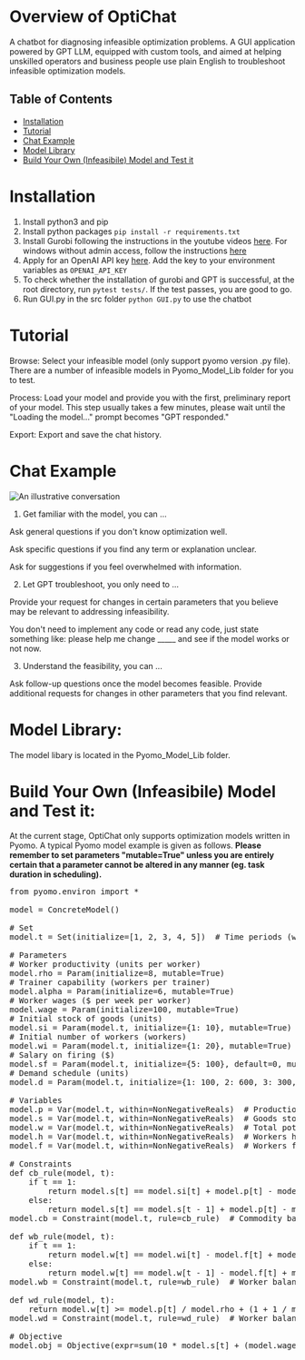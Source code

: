 # Overview of OptiChat
A chatbot for diagnosing infeasible optimization problems. A GUI application powered by GPT LLM, equipped with custom tools, and aimed at helping unskilled operators and business people use plain English to troubleshoot infeasible optimization models.

## Table of Contents
- [Installation](#installation)
- [Tutorial](#tutorial)
- [Chat Example](#chat-example)
- [Model Library](#model-library)
- [Build Your Own (Infeasibile) Model and Test it](#build-your-own-model-and-test-it)


# Installation
<a name="installation"></a>
1. Install python3 and pip
2. Install python packages ```pip install -r requirements.txt```
3. Install Gurobi following the instructions in the youtube videos  [here](https://support.gurobi.com/hc/en-us/articles/4534161999889). For windows without admin access, follow the instructions
[here](https://support.gurobi.com/hc/en-us/articles/360060996432-How-do-I-install-Gurobi-on-Windows-without-administrator-credentials-)
4. Apply for an OpenAI API key [here](https://platform.openai.com/). Add the key to your environment variables as ```OPENAI_API_KEY```
5. To check whether the installation of gurobi and GPT is successful, at the root directory, run ```pytest tests/```. If the test passes, you are good to go. 
6. Run GUI.py in the src folder ```python GUI.py``` to use the chatbot

# Tutorial
<a name="tutorial"></a>
Browse: Select your infeasible model (only support pyomo version .py file). There are a number of infeasible models in Pyomo_Model_Lib folder for you to test. 

Process: Load your model and provide you with the first, preliminary report of your model. This step usually takes a few minutes, please wait until the "Loading the model..." prompt becomes "GPT responded."

Export: Export and save the chat history.


# Chat Example
<a name="chat-example"></a>
![An illustrative conversation](https://github.com/li-group/OptiChat/blob/main/images/Chatbot_eg.png)

1. Get familiar with the model, you can ...

Ask general questions if you don't know optimization well.

Ask specific questions if you find any term or explanation unclear.

Ask for suggestions if you feel overwhelmed with information.


2. Let GPT troubleshoot, you only need to ...

Provide your request for changes in certain parameters that you believe may be relevant to addressing infeasibility.

You don't need to implement any code or read any code, just state something like: please help me change _____ and see if the model works or not now.


3. Understand the feasibility, you can ...

Ask follow-up questions once the model becomes feasible.
Provide additional requests for changes in other parameters that you find relevant.

# Model Library:
<a name="model-library"></a>
The model libary is located in the Pyomo_Model_Lib folder.

# Build Your Own (Infeasibile) Model and Test it:
<a name="build-your-own-model-and-test-it"></a>
At the current stage, OptiChat only supports optimization models written in Pyomo. A typical Pyomo model example is given as follows. 
**Please remember to set parameters "mutable=True" unless you are entirely certain that a parameter cannot be altered in any manner (eg. task duration in scheduling).**
<pre>
from pyomo.environ import *

model = ConcreteModel()

# Set
model.t = Set(initialize=[1, 2, 3, 4, 5])  # Time periods (weeks)

# Parameters
# Worker productivity (units per worker)
model.rho = Param(initialize=8, mutable=True)
# Trainer capability (workers per trainer)
model.alpha = Param(initialize=6, mutable=True)
# Worker wages ($ per week per worker)
model.wage = Param(initialize=100, mutable=True)
# Initial stock of goods (units)
model.si = Param(model.t, initialize={1: 10}, mutable=True)  
# Initial number of workers (workers)
model.wi = Param(model.t, initialize={1: 20}, mutable=True)  
# Salary on firing ($)
model.sf = Param(model.t, initialize={5: 100}, default=0, mutable=True)  
# Demand schedule (units)
model.d = Param(model.t, initialize={1: 100, 2: 600, 3: 300, 4: 400, 5: 200}, mutable=True)  

# Variables
model.p = Var(model.t, within=NonNegativeReals)  # Production level in period t (units)
model.s = Var(model.t, within=NonNegativeReals)  # Goods stored in period t (units)
model.w = Var(model.t, within=NonNegativeReals)  # Total potential productive workers (workers)
model.h = Var(model.t, within=NonNegativeReals)  # Workers hired (workers)
model.f = Var(model.t, within=NonNegativeReals)  # Workers fired (workers)

# Constraints
def cb_rule(model, t):
    if t == 1:
        return model.s[t] == model.si[t] + model.p[t] - model.d[t]
    else:
        return model.s[t] == model.s[t - 1] + model.p[t] - model.d[t]
model.cb = Constraint(model.t, rule=cb_rule)  # Commodity balance constraint

def wb_rule(model, t):
    if t == 1:
        return model.w[t] == model.wi[t] - model.f[t] + model.h[t]
    else:
        return model.w[t] == model.w[t - 1] - model.f[t] + model.h[t]
model.wb = Constraint(model.t, rule=wb_rule)  # Worker balance - between periods constraint

def wd_rule(model, t):
    return model.w[t] >= model.p[t] / model.rho + (1 + 1 / model.alpha) * model.h[t]
model.wd = Constraint(model.t, rule=wd_rule)  # Worker balance - job differentiation constraint

# Objective
model.obj = Objective(expr=sum(10 * model.s[t] + (model.wage + model.sf[t]) * model.w[t] for t in model.t), sense=minimize)
</pre>




